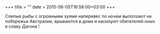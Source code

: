 +++
title = ""
date = 2015-06-05T16:58:00+03:00
+++

Слепые рыбы с огромными хуями наперевес по ночам выползают на побережье Австралии, врываются в дома и насилуют обитателей оных в славу Дагона !


